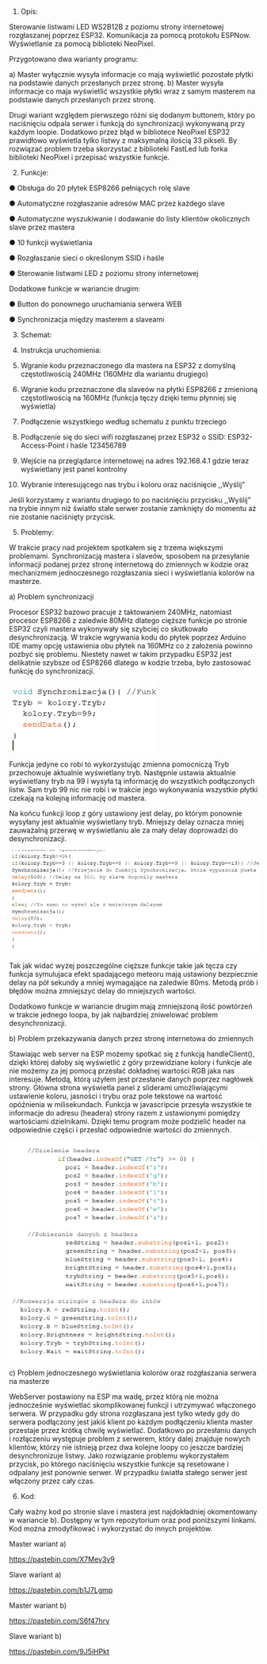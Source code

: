 1.	Opis:

Sterowanie listwami LED WS2B12B z poziomu strony internetowej rozgłaszanej poprzez ESP32. Komunikacja za pomocą protokołu ESPNow. Wyświetlanie za pomocą biblioteki NeoPixel.

Przygotowano dwa warianty programu:

a)	Master wyłącznie wysyła informacje co mają wyświetlić pozostałe płytki na podstawie danych przesłanych przez stronę.
b)	Master wysyła informacje co maja wyświetlić wszystkie płytki wraz z samym masterem na podstawie danych przesłanych przez stronę.

Drugi wariant względem pierwszego różni się dodanym buttonem, który po naciśnięciu odpala serwer i funkcją do synchronizacji wykonywaną przy każdym loopie. Dodatkowo przez błąd w bibliotece NeoPixel ESP32 prawidłowo wyświetla tylko listwy z maksymalną ilością 33 pikseli. By rozwiązać problem trzeba skorzystać z biblioteki FastLed lub forka biblioteki NeoPixel i przepisać wszystkie funkcje.

2.	Funkcje:

●	Obsługa do 20 płytek ESP8266 pełniących rolę slave

●	Automatyczne rozgłaszanie adresów MAC przez każdego slave

●	Automatyczne wyszukiwanie i dodawanie do listy klientów okolicznych slave przez mastera

●	10 funkcji wyświetlania

●	Rozgłaszanie sieci o określonym SSID i haśle

●	Sterowanie listwami LED z poziomu strony internetowej

Dodatkowe funkcje w wariancie drugim:

●	Button do ponownego uruchamiania serwera WEB

●	Synchronizacja między masterem a slaveami

3.	Schemat:


4.	Instrukcja uruchomienia:

1.	Wgranie kodu przeznaczonego dla mastera na ESP32 z domyślną częstotliwością 240MHz (160MHz dla wariantu drugiego)
2.	Wgranie kodu przeznaczone dla slaveów na płytki ESP8266 z zmienioną częstotliwością na 160MHz (funkcja tęczy dzięki temu płynniej się wyświetla)
3.	Podłączenie wszystkiego według schematu z punktu trzeciego
4.	Podłączenie się do sieci wifi rozgłaszanej przez ESP32 o SSID: ESP32-Access-Point i haśle 123456789
5.	Wejście na przeglądarce internetowej na adres 192.168.4.1 gdzie teraz wyświetlany jest panel kontrolny
6.	Wybranie interesującego nas trybu i koloru oraz naciśnięcie ,,Wyślij”


Jeśli korzystamy z wariantu drugiego to po naciśnięciu przycisku ,,Wyślij” na trybie innym niż światło stałe serwer zostanie zamknięty do momentu aż nie zostanie naciśnięty przycisk.


5.	Problemy:

W trakcie pracy nad projektem spotkałem się z trzema większymi problemami. Synchronizacją mastera i slaveów, sposobem na przesyłanie informacji podanej przez stronę internetową do zmiennych w kodzie oraz mechanizmem jednoczesnego rozgłaszania sieci i wyświetlania kolorów na masterze.

a)	Problem synchronizacji

Procesor ESP32 bazowo pracuje z taktowaniem 240MHz, natomiast procesor ESP8266 z zaledwie 80MHz dlatego cięższe funkcje po stronie ESP32 czyli mastera wykonywały się szybciej co skutkowało desynchronizacją. W trakcie wgrywania kodu do płytek poprzez Arduino IDE mamy opcję ustawienia obu płytek na 160MHz co z założenia powinno pozbyć się problemu. Niestety nawet w takim przypadku ESP32 jest delikatnie szybsze od ESP8266 dlatego w kodzie trzeba, było zastosować funkcję do synchronizacji.


 ![Synchronizacja](Pics/Synchronizacja.png)


Funkcja jedyne co robi to wykorzystując zmienna pomocniczą Tryb przechowuje aktualnie wyświetlany tryb. Następnie ustawia aktualnie wyświetlany tryb na 99 i wysyła tą informację do wszystkich podłączonych listw. Sam tryb 99 nic nie robi i w trakcie jego wykonywania wszystkie płytki czekają na kolejną informację od mastera.



Na końcu funkcji loop z góry ustawiony jest delay, po którym ponownie wysyłany jest aktualnie wyświetlany tryb. Mniejszy delay oznacza mniej zauważalną przerwę w wyświetlaniu ale za mały delay doprowadzi do desynchronizacji.


![Synchronizacja2](Pics/Synchronizacja2.png)
 

Tak jak widać wyżej poszczególne cięższe funkcje takie jak tęcza czy funkcja symulujaca efekt spadającego meteoru mają ustawiony bezpiecznie delay na pół sekundy a mniej wymagające na zaledwie 80ms. Metodą prób i błędów można zmniejszyć delay do mniejszych wartości.

Dodatkowo funkcje w wariancie drugim mają zmniejszoną ilość powtórzeń w trakcie jednego loopa, by jak najbardziej zniwelować problem desynchronizacji.



b)	Problem przekazywania danych przez stronę internetowa do zmiennych

Stawiając web server na ESP możemy spotkać się z funkcją handleClient(), dzięki której dałoby się wyświetlić z góry przewidziane kolory i funkcje ale nie możemy za jej pomocą przesłać dokładnej wartości RGB jaka nas interesuje. Metodą, którą użyłem jest przesłanie danych poprzez nagłówek strony. Główna strona wyświetla panel z sliderami umożliwiającymi ustawienie koloru, jasności i trybu oraz pole tekstowe na wartość opóźnienia w milisekundach. Funkcja w javascripcie przesyła wszystkie te informacje do adresu (headera) strony razem z ustawionymi pomiędzy wartościami dzielnikami. Dzięki temu program może podzielić header na odpowiednie części i przesłać odpowiednie wartości do zmiennych.


![Header](Pics/Header.png)


c)	Problem jednoczesnego wyświetlania kolorów oraz rozgłaszania serwera na masterze

WebServer postawiony na ESP ma wadę, przez którą nie można jednocześnie wyświetlać skomplikowanej funkcji i utrzymywać włączonego serwera. W przypadku gdy strona rozgłaszana jest tylko wtedy gdy do serwera podłączony jest jakiś klient po każdym podłączeniu klienta master przestaje przez krótką chwilę wyświetlać. Dodatkowo po przesłaniu danych i rozłączeniu występuje problem z serwerem, który dalej znajduje nowych klientów, którzy nie istnieją przez dwa kolejne loopy co jeszcze bardziej desynchronizuje listwy. Jako rozwiązanie problemu wykorzystałem przycisk, po którego naciśnięciu wszystkie funkcje są resetowane i odpalany jest ponownie serwer. W przypadku światła stałego serwer jest włączony przez cały czas.



6.	Kod:

Cały ważny kod po stronie slave i mastera jest najdokładniej okomentowany w wariancie b). Dostępny w tym repozytorium oraz pod poniższymi linkami. Kod można zmodyfikować i wykorzystać do innych projektów.


Master wariant a)

https://pastebin.com/X7Mev3v9

Slave wariant a)

https://pastebin.com/b1J7Lgmp

Master wariant b)

https://pastebin.com/S6f47hrv

Slave wariant b)

https://pastebin.com/9J5iHPkt



